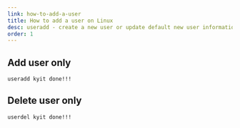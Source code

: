 ```yaml
---
link: how-to-add-a-user
title: How to add a user on Linux
desc: useradd - create a new user or update default new user information
order: 1
---
```


## Add user only
`
    useradd kyit
    done!!!
`

## Delete user only
`
    userdel kyit
    done!!!
`
<!-- <section>
    <h2>Add user only</h2>

    {% highlight "bash" %}
    useradd kyit
    done!!!
    {% endhighlight %}
</section>

<section>
    <h2>Add user with home directory</h2>

    {% highlight "bash" %}
    useradd -m kyit
    done!!!
    {% endhighlight %}

</section> -->



